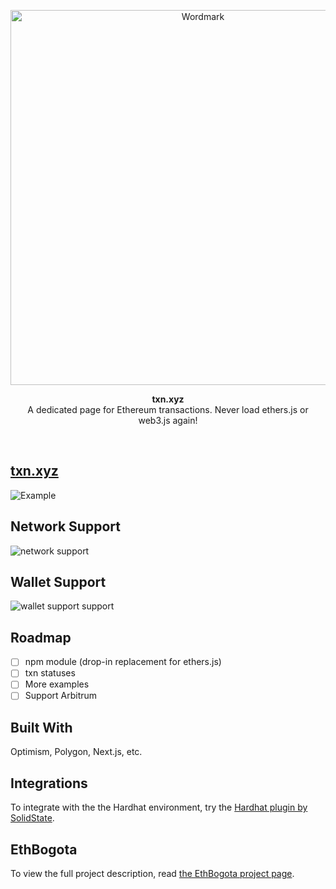 <p align="center">
  <img src="./apps/next/public/images/wordmark.png" title="Wordmark" width=600/>
</p>
<p align="center">
  <b>
    txn.xyz
  </b>
  <br/>
  A dedicated page for Ethereum transactions. Never load ethers.js or web3.js again!
</i>
</p>

<br/>

## [txn.xyz](https://txn.xyz)

  <img src="https://www.txn.xyz/images/screenshot-v0.jpg" title="Example"/>

## Network Support

<img src="./apps/next/public/images/networks.jpg" title="network support" />

## Wallet Support

<img src="https://i.imgur.com/IKfrIqW.png" title="wallet support support" />

## Roadmap

- [ ] npm module (drop-in replacement for ethers.js)
- [ ] txn statuses
- [ ] More examples
- [ ] Support Arbitrum

## Built With

Optimism, Polygon, Next.js, etc.

## Integrations

To integrate with the the Hardhat environment, try the [Hardhat plugin by SolidState](https://github.com/solidstate-network/hardhat-txn-dot-xyz).

## EthBogota

To view the full project description, read [the EthBogota project page](https://ethglobal.com/showcase/txn-xyz-knbjw).
